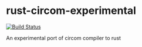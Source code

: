 # rust-circom-experimental
[![Build Status](https://travis-ci.org/iden3/rust-circom-experimental.svg?branch=master)](https://travis-ci.org/iden3/rust-circom-experimental)

An experimental port of circom compiler to rust
